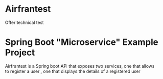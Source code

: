 # Airfrantest

Offer technical test
# Spring Boot "Microservice" Example Project


Airfrantest is a Spring boot API that exposes two services, 
one that allows to register a user , one that displays the details of a registered user


